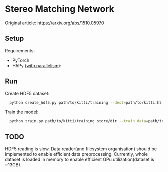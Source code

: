 # Stereo Matching Network
Original article: https://arxiv.org/abs/1510.05970

## Setup

Requirements:
* PyTorch
* H5Py ([with parallelism](http://docs.h5py.org/en/latest/mpi.html#parallel-hdf5)):

## Run

Create HDF5 dataset:
```bash
  python create_hdf5.py path/to/kitti/training --dest=path/to/kitti.h5
```

Train the model:
```bash
  python train.py path/to/kitti/training store/dir --train_data=path/to/kitti.h5
```

## TODO

HDF5 reading is slow. Data reader(and filesystem organisation) should be implemented to enable efficient data preprocessing.
Currently, whole dataset is loaded in memory to enable efficient GPu utilization(dataset is ~13GB).